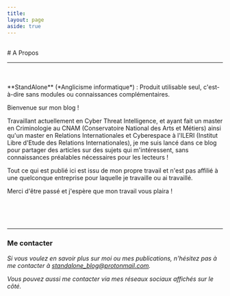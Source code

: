 ```yaml
---
title:
layout: page
aside: true
---
```


<br/>
# A Propos
<hr>
<br/>
<br/>
**StandAlone** (*Anglicisme informatique*) : Produit utilisable seul, c'est-à-dire sans modules ou connaissances complémentaires. 

Bienvenue sur mon blog ! 

Travaillant actuellement en Cyber Threat Intelligence, et ayant fait un master en Criminologie au CNAM (Conservatoire National des Arts et Métiers) ainsi qu'un master en Relations Internationales et Cyberespace à l'ILERI (Institut Libre d'Etude des Relations Internationales), je me suis lancé dans ce blog pour partager des articles sur des sujets qui m'intéressent, sans connaissances préalables nécessaires pour les lecteurs !

Tout ce qui est publié ici est issu de mon propre travail et n'est pas affilié à une quelconque entreprise pour laquelle je travaille ou ai travaillé.

Merci d'être passé et j'espère que mon travail vous plaira !

<br/><br/><br/>

<hr>

### Me contacter

*Si vous voulez en savoir plus sur moi ou mes publications, n'hésitez pas à me contacter à [standalone_blog@protonmail.com](mailto:standalone_blog@protonmail.com "standalone_blog@protonmail.com").*

*Vous pouvez aussi me contacter via mes réseaux sociaux affichés sur le côté.*
